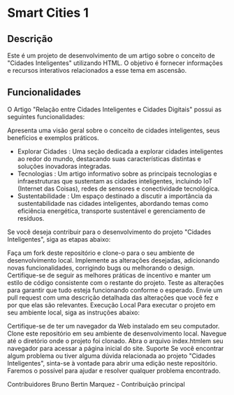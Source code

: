 # Smart  Cities 1

## Descrição
Este é um projeto de desenvolvimento de um artigo sobre o conceito de "Cidades Inteligentes" utilizando HTML. O objetivo é fornecer informações e recursos interativos relacionados a esse tema em ascensão.

## Funcionalidades
O Artigo "Relação entre Cidades Inteligentes e Cidades Digitais" possui as seguintes funcionalidades:

Apresenta uma visão geral sobre o conceito de cidades inteligentes, seus benefícios e exemplos práticos.

* Explorar Cidades : Uma seção dedicada a explorar cidades inteligentes ao redor do mundo, destacando suas características distintas e soluções inovadoras integradas.
* Tecnologias : Um artigo informativo sobre as principais tecnologias e infraestruturas que sustentam as cidades inteligentes, incluindo IoT (Internet das Coisas), redes de sensores e conectividade tecnológica.
* Sustentabilidade : Um espaço destinado a discutir a importância da sustentabilidade nas cidades inteligentes, abordando temas como eficiência energética, transporte sustentável e gerenciamento de resíduos.

Se você deseja contribuir para o desenvolvimento do projeto "Cidades Inteligentes", siga as etapas abaixo:

Faça um fork deste repositório e clone-o para o seu ambiente de desenvolvimento local.
Implemente as alterações desejadas, adicionando novas funcionalidades, corrigindo bugs ou melhorando o design.
Certifique-se de seguir as melhores práticas de incentivo e manter um estilo de código consistente com o restante do projeto.
Teste as alterações para garantir que tudo esteja funcionando conforme o esperado.
Envie um pull request com uma descrição detalhada das alterações que você fez e por que elas são relevantes.
Execução Local
Para executar o projeto em seu ambiente local, siga as instruções abaixo:

Certifique-se de ter um navegador da Web instalado em seu computador.
Clone este repositório em seu ambiente de desenvolvimento local.
Navegue até o diretório onde o projeto foi clonado.
Abra o arquivo index.htmlem seu navegador para acessar a página inicial do site.
Suporte
Se você encontrar algum problema ou tiver alguma dúvida relacionada ao projeto "Cidades Inteligentes", sinta-se à vontade para abrir uma edição neste repositório. Faremos o possível para ajudar e resolver qualquer problema encontrado.

Contribuidores
Bruno Bertin Marquez - Contribuição principal







